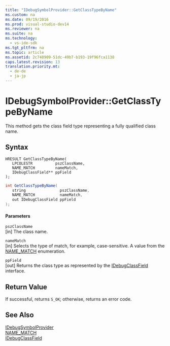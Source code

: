```yaml
---
title: "IDebugSymbolProvider::GetClassTypeByName"
ms.custom: na
ms.date: 09/19/2016
ms.prod: visual-studio-dev14
ms.reviewer: na
ms.suite: na
ms.technology: 
  - vs-ide-sdk
ms.tgt_pltfrm: na
ms.topic: article
ms.assetid: 2c748909-51dc-49b7-b193-19f96fca1138
caps.latest.revision: 13
translation.priority.mt: 
  - de-de
  - ja-jp
---
```

# IDebugSymbolProvider::GetClassTypeByName
This method gets the class field type representing a fully qualified class name.  
  
## Syntax  
  
```cpp#  
HRESULT GetClassTypeByName(   
   LPCOLESTR          pszClassName,  
   NAME_MATCH         nameMatch,  
   IDebugClassField** ppField  
);  
```  
  
```c#  
int GetClassTypeByName(  
   string               pszClassName,   
   NAME_MATCH           nameMatch,   
   out IDebugClassField ppField  
);  
```  
  
#### Parameters  
 `pszClassName`  
 [in] The class name.  
  
 `nameMatch`  
 [in] Selects the type of match, for example, case-sensitive. A value from the [NAME_MATCH](../vs140/NAME_MATCH.md) enumeration.  
  
 `ppField`  
 [out] Returns the class type as represented by the [IDebugClassField](../vs140/IDebugClassField.md) interface.  
  
## Return Value  
 If successful, returns `S_OK`; otherwise, returns an error code.  
  
## See Also  
 [IDebugSymbolProvider](../vs140/IDebugSymbolProvider.md)   
 [NAME_MATCH](../vs140/NAME_MATCH.md)   
 [IDebugClassField](../vs140/IDebugClassField.md)